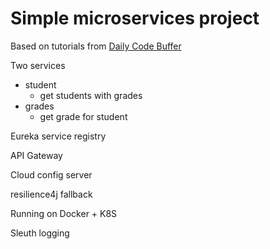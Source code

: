 # Simple microservices project

Based on tutorials from [Daily Code Buffer](https://www.youtube.com/channel/UC4VZwhJ4T42SVHy9QbZ5rKw)

Two services
- student
  - get students with grades
- grades
  - get grade for student

Eureka service registry

API Gateway

Cloud config server

resilience4j fallback

Running on Docker + K8S

Sleuth logging
